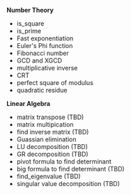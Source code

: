**Number Theory**
- is_square
- is_prime
- Fast exponentiation
- Euler's Phi function
- Fibonacci number
- GCD and XGCD
- multiplicative inverse
- CRT
- perfect square of modulus
- quadratic residue 

**Linear Algebra**
- matrix transpose (TBD)
- matrix multipication
- find inverse matrix (TBD)
- Guassian elimination
- LU decomposition (TBD)
- GR decomposition (TBD)
- pivot formula to find determinant
- big formula to find determinant (TBD)
- find_eigenvalue (TBD)
- singular value decomposition (TBD)
